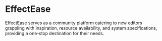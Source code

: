 # EffectEase
 
EffectEase serves as a community platform catering to new editors grappling with inspiration, resource availability, and system specifications, providing a one-stop destination for their needs.

